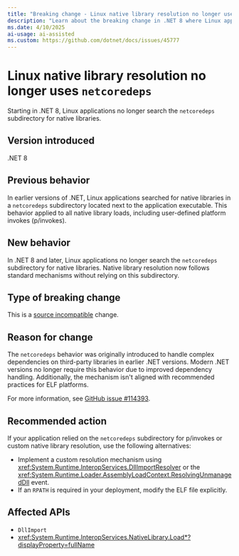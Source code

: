 ```yaml
---
title: "Breaking change - Linux native library resolution no longer uses `netcoredeps`"
description: "Learn about the breaking change in .NET 8 where Linux applications no longer search the `netcoredeps` subdirectory for native libraries."
ms.date: 4/10/2025
ai-usage: ai-assisted
ms.custom: https://github.com/dotnet/docs/issues/45777
---
```


# Linux native library resolution no longer uses `netcoredeps`

Starting in .NET 8, Linux applications no longer search the `netcoredeps` subdirectory for native libraries.

## Version introduced

.NET 8

## Previous behavior

In earlier versions of .NET, Linux applications searched for native libraries in a `netcoredeps` subdirectory located next to the application executable. This behavior applied to all native library loads, including user-defined platform invokes (p/invokes).

## New behavior

In .NET 8 and later, Linux applications no longer search the `netcoredeps` subdirectory for native libraries. Native library resolution now follows standard mechanisms without relying on this subdirectory.

## Type of breaking change

This is a [source incompatible](../../categories.md#source-compatibility) change.

## Reason for change

The `netcoredeps` behavior was originally introduced to handle complex dependencies on third-party libraries in earlier .NET versions. Modern .NET versions no longer require this behavior due to improved dependency handling. Additionally, the mechanism isn't aligned with recommended practices for ELF platforms.

For more information, see [GitHub issue #114393](https://github.com/dotnet/runtime/issues/114393).

## Recommended action

If your application relied on the `netcoredeps` subdirectory for p/invokes or custom native library resolution, use the following alternatives:

- Implement a custom resolution mechanism using <xref:System.Runtime.InteropServices.DllImportResolver> or the <xref:System.Runtime.Loader.AssemblyLoadContext.ResolvingUnmanagedDll> event.
- If an `RPATH` is required in your deployment, modify the ELF file explicitly.

## Affected APIs


- `DllImport`
- <xref:System.Runtime.InteropServices.NativeLibrary.Load*?displayProperty=fullName>

